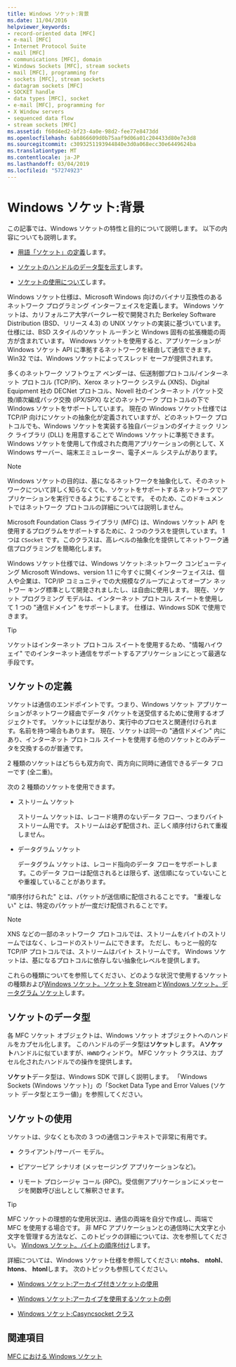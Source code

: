 ```yaml
---
title: Windows ソケット:背景
ms.date: 11/04/2016
helpviewer_keywords:
- record-oriented data [MFC]
- e-mail [MFC]
- Internet Protocol Suite
- mail [MFC]
- communications [MFC], domain
- Windows Sockets [MFC], stream sockets
- mail [MFC], programming for
- sockets [MFC], stream sockets
- datagram sockets [MFC]
- SOCKET handle
- data types [MFC], socket
- e-mail [MFC], programming for
- X Window servers
- sequenced data flow
- stream sockets [MFC]
ms.assetid: f60d4ed2-bf23-4a0e-98d2-fee77e8473dd
ms.openlocfilehash: 6ab866609d0b75aaf9d06a01c204433d80e7e3d8
ms.sourcegitcommit: c3093251193944840e3d0a068ecc30e6449624ba
ms.translationtype: MT
ms.contentlocale: ja-JP
ms.lasthandoff: 03/04/2019
ms.locfileid: "57274923"
---
```

# <a name="windows-sockets-background"></a>Windows ソケット:背景

この記事では、Windows ソケットの特性と目的について説明します。 以下の内容についても説明します。

- [用語「ソケット」の定義](#_core_definition_of_a_socket)します。

- [ソケットのハンドルのデータ型を示す](#_core_the_socket_data_type)します。

- [ソケットの使用について](#_core_uses_for_sockets)します。

Windows ソケット仕様は、Microsoft Windows 向けのバイナリ互換性のあるネットワーク プログラミング インターフェイスを定義します。 Windows ソケットは、カリフォルニア大学バークレー校で開発された Berkeley Software Distribution (BSD、リリース 4.3) の UNIX ソケットの実装に基づいています。 仕様には、BSD スタイルのソケット ルーチンと Windows 固有の拡張機能の両方が含まれています。 Windows ソケットを使用すると、アプリケーションが Windows ソケット API に準拠するネットワークを経由して通信できます。 Win32 では、Windows ソケットによってスレッド セーフが提供されます。

多くのネットワーク ソフトウェア ベンダーは、伝送制御プロトコル/インターネット プロトコル (TCP/IP)、Xerox ネットワーク システム (XNS)、Digital Equipment 社の DECNet プロトコル、Novell 社のインターネット パケット交換/順次編成パック交換 (IPX/SPX) などのネットワーク プロトコルの下で Windows ソケットをサポートしています。 現在の Windows ソケット仕様では TCP/IP 向けにソケットの抽象化が定義されていますが、どのネットワーク プロトコルでも、Windows ソケットを実装する独自バージョンのダイナミック リンク ライブラリ (DLL) を用意することで Windows ソケットに準拠できます。 Windows ソケットを使用して作成された商用アプリケーションの例として、X Windows サーバー、端末エミュレーター、電子メール システムがあります。

> [!NOTE]
>  Windows ソケットの目的は、基になるネットワークを抽象化して、そのネットワークについて詳しく知らなくても、ソケットをサポートするネットワークでアプリケーションを実行できるようにすることです。 そのため、このドキュメントではネットワーク プロトコルの詳細については説明しません。

Microsoft Foundation Class ライブラリ (MFC) は、Windows ソケット API を使用するプログラムをサポートするために、2 つのクラスを提供しています。 1 つは `CSocket` です。このクラスは、高レベルの抽象化を提供してネットワーク通信プログラミングを簡略化します。

Windows ソケット仕様では、Windows ソケット:ネットワーク コンピューティング Microsoft Windows、version 1.1 に今すぐに開くインターフェイスは、個人や企業は、TCP/IP コミュニティでの大規模なグループによってオープン ネットワー キング標準として開発されましたし、は自由に使用します。 現在、ソケット プログラミング モデルは、インターネット プロトコル スイートを使用して 1 つの "通信ドメイン" をサポートします。 仕様は、Windows SDK で使用できます。

> [!TIP]
>  ソケットはインターネット プロトコル スイートを使用するため、"情報ハイウェイ" でのインターネット通信をサポートするアプリケーションにとって最適な手段です。

##  <a name="_core_definition_of_a_socket"></a> ソケットの定義

ソケットは通信のエンドポイントです。つまり、Windows ソケット アプリケーションがネットワーク経由でデータ パケットを送受信するために使用するオブジェクトです。 ソケットには型があり、実行中のプロセスと関連付けられます。名前を持つ場合もあります。 現在、ソケットは同一の "通信ドメイン" 内にあり、インターネット プロトコル スイートを使用する他のソケットとのみデータを交換するのが普通です。

2 種類のソケットはどちらも双方向で、両方向に同時に通信できるデータ フローです (全二重)。

次の 2 種類のソケットを使用できます。

- ストリーム ソケット

   ストリーム ソケットは、レコード境界のないデータ フロー、つまりバイト ストリーム用です。 ストリームは必ず配信され、正しく順序付けられて重複しません。

- データグラム ソケット

   データグラム ソケットは、レコード指向のデータ フローをサポートします。このデータ フローは配信されるとは限らず、送信順になっていないことや重複していることがあります。

"順序付けられた" とは、パケットが送信順に配信されることです。 "重複しない" とは、特定のパケットが一度だけ配信されることです。

> [!NOTE]
>  XNS などの一部のネットワーク プロトコルでは、ストリームをバイトのストリームではなく、レコードのストリームにできます。 ただし、もっと一般的な TCP/IP プロトコルでは、ストリームはバイト ストリームです。 Windows ソケットは、基になるプロトコルに依存しない抽象化レベルを提供します。

これらの種類についてを参照してください、どのような状況で使用するソケットの種類および[Windows ソケット。ソケットを Stream](../mfc/windows-sockets-stream-sockets.md)と[Windows ソケット。データグラム ソケット](../mfc/windows-sockets-datagram-sockets.md)します。

##  <a name="_core_the_socket_data_type"></a> ソケットのデータ型

各 MFC ソケット オブジェクトは、Windows ソケット オブジェクトへのハンドルをカプセル化します。 このハンドルのデータ型は**ソケット**します。 A**ソケット**ハンドルに似ていますが、`HWND`ウィンドウ。 MFC ソケット クラスは、カプセル化されたハンドルでの操作を提供します。

**ソケット**データ型は、Windows SDK で詳しく説明します。 「Windows Sockets (Windows ソケット)」の「Socket Data Type and Error Values (ソケット データ型とエラー値)」を参照してください。

##  <a name="_core_uses_for_sockets"></a> ソケットの使用

ソケットは、少なくとも次の 3 つの通信コンテキストで非常に有用です。

- クライアント/サーバー モデル。

- ピアツーピア シナリオ (メッセージング アプリケーションなど)。

- リモート プロシージャ コール (RPC)。受信側アプリケーションにメッセージを関数呼び出しとして解釈させます。

> [!TIP]
>  MFC ソケットの理想的な使用状況は、通信の両端を自分で作成し、両端で MFC を使用する場合です。 非 MFC アプリケーションとの通信時に大文字と小文字を管理する方法など、このトピックの詳細については、次を参照してください。 [Windows ソケット。バイトの順序付け](../mfc/windows-sockets-byte-ordering.md)します。

詳細については、Windows ソケット仕様を参照してください: **ntohs**、 **ntohl**、 **htons**、 **htonl**します。 次のトピックも参照してください。

- [Windows ソケット:アーカイブ付きソケットの使用](../mfc/windows-sockets-using-sockets-with-archives.md)

- [Windows ソケット:アーカイブを使用するソケットの例](../mfc/windows-sockets-example-of-sockets-using-archives.md)

- [Windows ソケット:Casyncsocket クラス](../mfc/windows-sockets-using-class-casyncsocket.md)

## <a name="see-also"></a>関連項目

[MFC における Windows ソケット](../mfc/windows-sockets-in-mfc.md)

